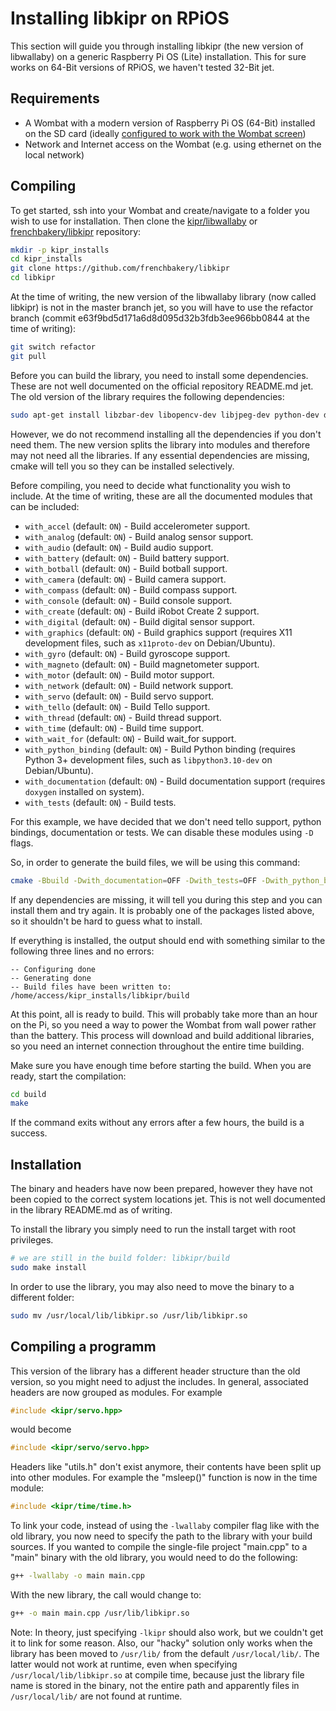 # Installing libkipr on RPiOS

This section will guide you through installing libkipr (the new version of libwallaby) on a generic Raspberry Pi OS (Lite) installation. This for sure works on 64-Bit versions of RPiOS, we haven't tested 32-Bit jet.

## Requirements

 - A Wombat with a modern version of Raspberry Pi OS (64-Bit) installed on the SD card (ideally [configured to work with the Wombat screen](rpios_installation.md))
 - Network and Internet access on the Wombat (e.g. using ethernet on the local network)

## Compiling 

To get started, ssh into your Wombat and create/navigate to a folder you wish to use for installation. Then clone the [kipr/libwallaby](https://github.com/kipr/libwallaby) or [frenchbakery/libkipr](https://github.com/frenchbakery/libkipr) repository:

```bash
mkdir -p kipr_installs
cd kipr_installs
git clone https://github.com/frenchbakery/libkipr
cd libkipr
```

At the time of writing, the new version of the libwallaby library (now called libkipr) is not in the master branch jet, so you will have to use the refactor branch (commit e63f9bd5d171a6d8d095d32b3fdb3ee966bb0844 at the time of writing):

```bash
git switch refactor
git pull
```

Before you can build the library, you need to install some dependencies. These are not well documented on the official repository README.md jet. The old version of the library requires the following dependencies:


```bash
sudo apt-get install libzbar-dev libopencv-dev libjpeg-dev python-dev doxygen swig
```

However, we do not recommend installing all the dependencies if you don't need them. The new version splits the library into modules and therefore may not need all the libraries. If any essential dependencies are missing, cmake will tell you so they can be installed selectively.

Before compiling, you need to decide what functionality you wish to include. At the time of writing, these are all the documented modules that can be included:
 - `with_accel` (default: `ON`) - Build accelerometer support.
 - `with_analog` (default: `ON`) - Build analog sensor support.
 - `with_audio` (default: `ON`) - Build audio support.
 - `with_battery` (default: `ON`) - Build battery support.
 - `with_botball` (default: `ON`) - Build botball support.
 - `with_camera` (default: `ON`) - Build camera support.
 - `with_compass` (default: `ON`) - Build compass support.
 - `with_console` (default: `ON`) - Build console support.
 - `with_create` (default: `ON`) - Build iRobot Create 2 support.
 - `with_digital` (default: `ON`) - Build digital sensor support.
 - `with_graphics` (default: `ON`) - Build graphics support (requires X11 development files, such as `x11proto-dev` on Debian/Ubuntu).
 - `with_gyro` (default: `ON`) - Build gyroscope support.
 - `with_magneto` (default: `ON`) - Build magnetometer support.
 - `with_motor` (default: `ON`) - Build motor support.
 - `with_network` (default: `ON`) - Build network support.
 - `with_servo` (default: `ON`) - Build servo support.
 - `with_tello` (default: `ON`) - Build Tello support.
 - `with_thread` (default: `ON`) - Build thread support.
 - `with_time` (default: `ON`) - Build time support.
 - `with_wait_for` (default: `ON`) - Build wait_for support.
 - `with_python_binding` (default: `ON`) - Build Python binding (requires Python 3+ development files, such as `libpython3.10-dev` on Debian/Ubuntu).
 - `with_documentation` (default: `ON`) - Build documentation support (requires `doxygen` installed on system).
 - `with_tests` (default: `ON`) - Build tests.

For this example, we have decided that we don't need tello support, python bindings, documentation or tests. We can disable these modules using ```-D``` flags.

So, in order to generate the build files, we will be using this command:

```bash
cmake -Bbuild -Dwith_documentation=OFF -Dwith_tests=OFF -Dwith_python_binding=OFF -Dwith_tello=OFF
```

If any dependencies are missing, it will tell you during this step and you can install them and try again. It is probably one of the packages listed above, so it shouldn't be hard to guess what to install.

If everything is installed, the output should end with something similar to the following three lines and no errors:

```
-- Configuring done
-- Generating done
-- Build files have been written to: /home/access/kipr_installs/libkipr/build
```

At this point, all is ready to build. This will probably take more than an hour on the Pi, so you need a way to power the Wombat from wall power rather than the battery. This process will download and build additional libraries, so you need an internet connection throughout the entire time building. 

Make sure you have enough time before starting the build. When you are ready, start the compilation:

```bash
cd build
make
```

If the command exits without any errors after a few hours, the build is a success.


## Installation

The binary and headers have now been prepared, however they have not been copied to the correct system locations jet. This is not well documented in the library README.md as of writing.

To install the library you simply need to run the install target with root privileges.

```bash
# we are still in the build folder: libkipr/build
sudo make install
```

In order to use the library, you may also need to move the binary to a different folder:

```bash
sudo mv /usr/local/lib/libkipr.so /usr/lib/libkipr.so
```

## Compiling a programm

This version of the library has a different header structure than the old version, so you might need to adjust the includes. In general, associated headers are now grouped as modules. For example

```cpp
#include <kipr/servo.hpp>
```

would become 

```cpp
#include <kipr/servo/servo.hpp>
```

Headers like "utils.h" don't exist anymore, their contents have been split up into other modules. For example the "msleep()" function is now in the time module:

```cpp
#include <kipr/time/time.h>
```

To link your code, instead of using the ```-lwallaby``` compiler flag like with the old library, you now need to specify the path to the library with your build sources. If you wanted to compile the single-file project "main.cpp" to a "main" binary with the old library, you would need to do the following:

```bash
g++ -lwallaby -o main main.cpp
```

With the new library, the call would change to:

```bash
g++ -o main main.cpp /usr/lib/libkipr.so
```

Note: In theory, just specifying ```-lkipr``` should also work, but we couldn't get it to link for some reason. Also, our "hacky" solution only works when the library has been moved to ```/usr/lib/``` from the default ```/usr/local/lib/```. The latter would not work at runtime, even when specifying ```/usr/local/lib/libkipr.so``` at compile time, because just the library file name is stored in the binary, not the entire path and apparently files in ```/usr/local/lib/``` are not found at runtime.